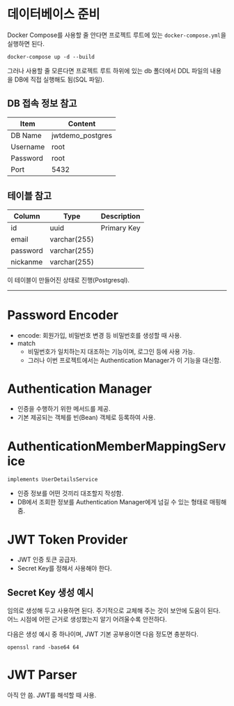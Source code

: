 # 데이터베이스 준비

Docker Compose를 사용할 줄 안다면 프로젝트 루트에 있는 `docker-compose.yml`을 실행하면 된다.

```shell
docker-compose up -d --build
```

그러나 사용할 줄 모른다면 프로젝트 루트 하위에 있는 db 폴더에서
DDL 파일의 내용을 DB에 직접 실행해도 됨(SQL 파일).

## DB 접속 정보 참고

| Item     | Content          |
|----------|------------------|
| DB Name  | jwtdemo_postgres |
| Username | root             |
| Password | root             |
| Port     | 5432             |

## 테이블 참고

| Column   | Type         | Description |
|----------|--------------|-------------|
| id       | uuid         | Primary Key |
| email    | varchar(255) |             |
| password | varchar(255) |             |
| nickanme | varchar(255) |             |

이 테이블이 만들어진 상태로 진행(Postgresql).

---

# Password Encoder

- encode: 회원가입, 비밀번호 변경 등 비밀번호를 생성할 때 사용.
- match
  - 비밀번호가 일치하는지 대조하는 기능이며, 로그인 등에 사용 가능.
  - 그러나 이번 프로젝트에서는 Authentication Manager가 이 기능을 대신함.

# Authentication Manager

- 인증을 수행하기 위한 메서드를 제공.
- 기본 제공되는 객체를 빈(Bean) 객체로 등록하여 사용.

# AuthenticationMemberMappingService
`implements UserDetailsService`

- 인증 정보를 어떤 것끼리 대조할지 작성함.
- DB에서 조회한 정보를 Authentication Manager에게 넘길 수 있는 형태로 매핑해 줌.

# JWT Token Provider

- JWT 인증 토큰 공급자.
- Secret Key를 정해서 사용해야 한다.

## Secret Key 생성 예시

임의로 생성해 두고 사용하면 된다. 주기적으로 교체해 주는 것이 보안에 도움이 된다.
어느 시점에 어떤 근거로 생성했는지 알기 어려울수록 안전하다.

다음은 생성 예시 중 하나이며, JWT 기본 공부용이면 다음 정도면 충분하다.

```shell
openssl rand -base64 64
```

# JWT Parser

아직 안 씀. JWT를 해석할 때 사용.